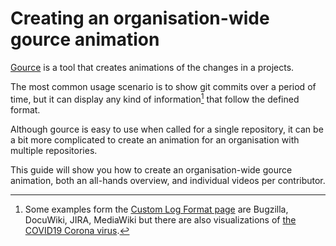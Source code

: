 # Creating an organisation-wide gource animation

[Gource](https://gource.io/) is a tool that creates animations of the changes in a projects.

The most common usage scenario is to show git commits over a period of time, but it can display any kind of information[^1] that follow the defined format.

Although gource is easy to use when called for a single repository, it can be a bit more complicated to create an animation for an organisation with multiple repositories.

This guide will show you how to create an organisation-wide gource animation, both an all-hands overview, and individual videos per contributor.

[^1]: Some examples form the [Custom Log Format page](https://github.com/acaudwell/Gource/wiki/Custom-Log-Format) are
Bugzilla, DocuWiki, JIRA, MediaWiki but there are also visualizations
of [the COVID19 Corona virus](https://github.com/sulmar/gource-covid19).
